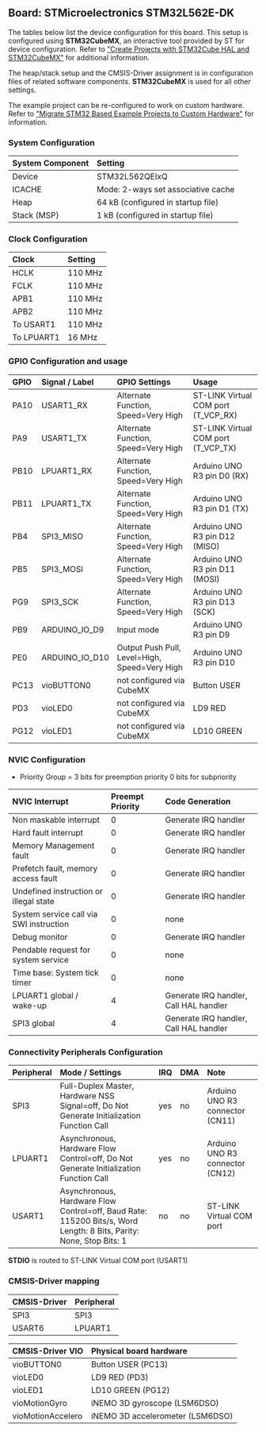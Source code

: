 Board: STMicroelectronics STM32L562E-DK
---------------------------------------

The tables below list the device configuration for this board. This setup is configured using **STM32CubeMX**, 
an interactive tool provided by ST for device configuration. Refer to ["Create Projects with STM32Cube HAL and STM32CubeMX"](https://www.keil.com/pack/doc/STM32Cube) for additional information.

The heap/stack setup and the CMSIS-Driver assignment is in configuration files of related software components.
**STM32CubeMX** is used for all other settings.

The example project can be re-configured to work on custom hardware. Refer to ["Migrate STM32 Based Example Projects to Custom Hardware"](https://github.com/MDK-Packs/Documentation/tree/master/Porting_to_Custom_Hardware) for information. 

### System Configuration

| System Component        | Setting
|:------------------------|:----------------------------------------
| Device                  | STM32L562QEIxQ
| ICACHE                  | Mode: 2-ways set associative cache
| Heap                    | 64 kB (configured in startup file)
| Stack (MSP)             | 1 kB (configured in startup file)

### Clock Configuration

| Clock                   | Setting
|:------------------------|:----------------------------------------
| HCLK                    | 110 MHz
| FCLK                    | 110 MHz
| APB1                    | 110 MHz
| APB2                    | 110 MHz
| To USART1               | 110 MHz
| To LPUART1              |  16 MHz

### GPIO Configuration and usage

| GPIO | Signal / Label   | GPIO Settings                                 | Usage
|:-----|:-----------------|:----------------------------------------------|:-----
| PA10 | USART1_RX        | Alternate Function, Speed=Very High           | ST-LINK Virtual COM port (T_VCP_RX)
| PA9  | USART1_TX        | Alternate Function, Speed=Very High           | ST-LINK Virtual COM port (T_VCP_TX)
| PB10 | LPUART1_RX       | Alternate Function, Speed=Very High           | Arduino UNO R3 pin D0 (RX)
| PB11 | LPUART1_TX       | Alternate Function, Speed=Very High           | Arduino UNO R3 pin D1 (TX)
| PB4  | SPI3_MISO        | Alternate Function, Speed=Very High           | Arduino UNO R3 pin D12 (MISO)
| PB5  | SPI3_MOSI        | Alternate Function, Speed=Very High           | Arduino UNO R3 pin D11 (MOSI)
| PG9  | SPI3_SCK         | Alternate Function, Speed=Very High           | Arduino UNO R3 pin D13 (SCK)
| PB9  | ARDUINO_IO_D9    | Input mode                                    | Arduino UNO R3 pin D9
| PE0  | ARDUINO_IO_D10   | Output Push Pull, Level=High, Speed=Very High | Arduino UNO R3 pin D10
| PC13 | vioBUTTON0       | not configured via CubeMX                     | Button USER
| PD3  | vioLED0          | not configured via CubeMX                     | LD9 RED
| PG12 | vioLED1          | not configured via CubeMX                     | LD10 GREEN

### NVIC Configuration

 - Priority Group = 3 bits for preemption priority 0 bits for subpriority

| NVIC Interrupt                          | Preempt Priority | Code Generation
|:----------------------------------------|:-----------------|:---------------
| Non maskable interrupt                  | 0                | Generate IRQ handler
| Hard fault interrupt                    | 0                | Generate IRQ handler
| Memory Management fault                 | 0                | Generate IRQ handler
| Prefetch fault, memory access fault     | 0                | Generate IRQ handler
| Undefined instruction or illegal state  | 0                | Generate IRQ handler
| System service call via SWI instruction | 0                | none
| Debug monitor                           | 0                | Generate IRQ handler
| Pendable request for system service     | 0                | none
| Time base: System tick timer            | 0                | none
| LPUART1 global / wake-up                | 4                | Generate IRQ handler, Call HAL handler
| SPI3 global                             | 4                | Generate IRQ handler, Call HAL handler

### Connectivity Peripherals Configuration

| Peripheral   | Mode / Settings                                                                                                    | IRQ | DMA | Note
|:-------------|:-------------------------------------------------------------------------------------------------------------------|:----|:----|:----
| SPI3         | Full-Duplex Master, Hardware NSS Signal=off, Do Not Generate Initialization Function Call                          | yes | no  | Arduino UNO R3 connector (CN11)
| LPUART1      | Asynchronous, Hardware Flow Control=off, Do Not Generate Initialization Function Call                              | yes | no  | Arduino UNO R3 connector (CN12)
| USART1       | Asynchronous, Hardware Flow Control=off, Baud Rate: 115200 Bits/s, Word Length: 8 Bits, Parity: None, Stop Bits: 1 | no  | no  | ST-LINK Virtual COM port

**STDIO** is routed to ST-LINK Virtual COM port (USART1)

### CMSIS-Driver mapping

| CMSIS-Driver | Peripheral
|:-------------|:----------
| SPI3         | SPI3
| USART6       | LPUART1

| CMSIS-Driver VIO  | Physical board hardware
|:------------------|:-----------------------
| vioBUTTON0        | Button USER (PC13)
| vioLED0           | LD9 RED (PD3)
| vioLED1           | LD10 GREEN (PG12)
| vioMotionGyro     | iNEMO 3D gyroscope (LSM6DSO)
| vioMotionAccelero | iNEMO 3D accelerometer (LSM6DSO)
